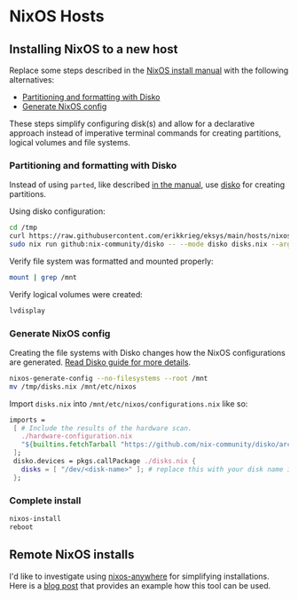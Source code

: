 # NixOS Hosts

## Installing NixOS to a new host

Replace some steps described in the [NixOS install manual](https://nixos.org/manual/nixos/stable/index.html#sec-installation-manual) with the following alternatives:

- [Partitioning and formatting with Disko](#partitioning-and-formatting-with-disko)
- [Generate NixOS config](#generate-nixos-config)

These steps simplify configuring disk(s) and allow for a declarative approach instead of imperative terminal commands for creating partitions, logical volumes and file systems.

### Partitioning and formatting with Disko

Instead of using `parted`, like described [in the manual](https://nixos.org/manual/nixos/stable/index.html#sec-installation-manual-partitioning), use [disko](https://github.com/nix-community/disko) for creating partitions.

Using disko configuration:

```sh
cd /tmp
curl https://raw.githubusercontent.com/erikkrieg/eksys/main/hosts/nixos/disks.nix -o disks.nix
sudo nix run github:nix-community/disko -- --mode disko disks.nix --arg disks '[ "/dev/sda" ]'
```

Verify file system was formatted and mounted properly:

```sh
mount | grep /mnt
```

Verify logical volumes were created:

```sh
lvdisplay
```

### Generate NixOS config

Creating the file systems with Disko changes how the NixOS configurations are generated. [Read Disko guide for more details](https://github.com/nix-community/disko/blob/master/docs/quickstart.md#step-6-complete-the--nixos-installation).

```sh
nixos-generate-config --no-filesystems --root /mnt
mv /tmp/disks.nix /mnt/etc/nixos
```

Import `disks.nix` into `/mnt/etc/nixos/configurations.nix` like so:

```nix
imports =
 [ # Include the results of the hardware scan.
   ./hardware-configuration.nix
   "${builtins.fetchTarball "https://github.com/nix-community/disko/archive/master.tar.gz"}/module.nix"
 ];
 disko.devices = pkgs.callPackage ./disks.nix {
   disks = [ "/dev/<disk-name>" ]; # replace this with your disk name i.e. /dev/nvme0n1
 };
```

### Complete install

```sh
nixos-install
reboot
```

## Remote NixOS installs

I'd like to investigate using [nixos-anywhere](https://github.com/numtide/nixos-anywhere) for simplifying installations. Here is a [blog post](https://galowicz.de/2023/04/05/single-command-server-bootstrap/) that provides an example how this tool can be used.

